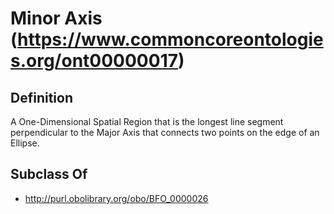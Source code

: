 # Minor Axis (https://www.commoncoreontologies.org/ont00000017)

## Definition
A One-Dimensional Spatial Region that is the longest line segment perpendicular to the Major Axis that connects two points on the edge of an Ellipse.

## Subclass Of
- http://purl.obolibrary.org/obo/BFO_0000026

